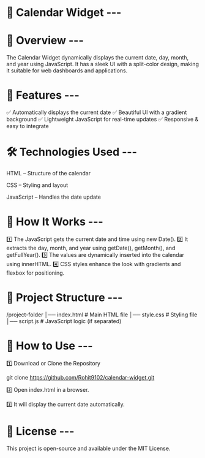 # 📆 Calendar Widget ---

# 📌 Overview ---

The Calendar Widget dynamically displays the current date, day, month, and year using JavaScript. It has a sleek UI with a split-color design, making it suitable for web dashboards and applications.

# 🎯 Features ---

✅ Automatically displays the current date
✅ Beautiful UI with a gradient background
✅ Lightweight JavaScript for real-time updates
✅ Responsive & easy to integrate

# 🛠️ Technologies Used ---

HTML – Structure of the calendar

CSS – Styling and layout

JavaScript – Handles the date update

# 🚀 How It Works ---

1️⃣ The JavaScript gets the current date and time using new Date().
2️⃣ It extracts the day, month, and year using getDate(), getMonth(), and getFullYear().
3️⃣ The values are dynamically inserted into the calendar using innerHTML.
4️⃣ CSS styles enhance the look with gradients and flexbox for positioning.

# 📂 Project Structure ---

/project-folder
│── index.html         # Main HTML file
│── style.css          # Styling file
│── script.js          # JavaScript logic (if separated)

# 🔧 How to Use ---

1️⃣ Download or Clone the Repository

git clone https://github.com/Rohit9102/calendar-widget.git

2️⃣ Open index.html in a browser.

3️⃣ It will display the current date automatically.

# 📜 License ---

This project is open-source and available under the MIT License.
